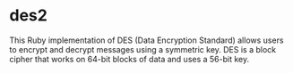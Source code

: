 # des2
This Ruby implementation of DES (Data Encryption Standard) allows users to encrypt and decrypt messages using a symmetric key. DES is a block cipher that works on 64-bit blocks of data and uses a 56-bit key.
